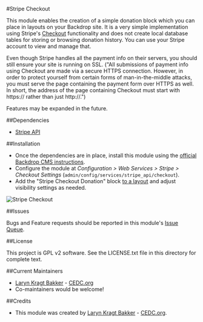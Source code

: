 #Stripe Checkout

This module enables the creation of a simple donation block
which you can place in layouts on your Backdrop site. It is a very simple
implementation using Stripe's [Checkout](https://stripe.com/docs/checkout) 
functionality and does not create local database tables for storing or 
browsing donation history. You can use your Stripe account to view and 
manage that. 

Even though Stripe handles all the payment info on their servers, you 
should still ensure your site is running on SSL. ("All submissions of payment 
info using Checkout are made via a secure HTTPS connection. However, in order 
to protect yourself from certain forms of man-in-the-middle attacks, you must 
serve the page containing the payment form over HTTPS as well. In short, the 
address of the page containing Checkout must start with https:// rather than 
just http://.")

Features may be expanded in the future.

##Dependencies

- [Stripe API](https://github.com/backdrop-contrib/stripe_api)

##Installation

- Once the dependencies are in place, install this module using the [official 
  Backdrop CMS instructions](https://backdropcms.org/guide/modules).
- Configure the module at *Configuration > Web Services > Stripe >  
  Checkout Settings* (`admin/config/services/stripe_api/checkout`).
- Add the "Stripe Checkout Donation" block 
  [to a layout](https://backdropcms.org/guide/layouts) and adjust visibility 
  settings as needed.

![Stripe Checkout](https://github.com/backdrop-contrib/stripe_checkout/blob/1.x-1.x/images/stripe_checkout-screenshot.jpg "Stripe Checkout screenshot")

##Issues

Bugs and Feature requests should be reported in this module's 
[Issue Queue](https://github.com/backdrop-contrib/stripe_checkout/issues).

##License

This project is GPL v2 software. See the LICENSE.txt file in this directory for
complete text.

##Current Maintainers

- [Laryn Kragt Bakker](https://github.com/laryn) - [CEDC.org](https://cedc.org)
- Co-maintainers would be welcome!

##Credits

- This module was created by [Laryn Kragt Bakker](https://github.com/laryn) - 
[CEDC.org](https://cedc.org).